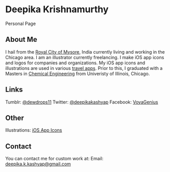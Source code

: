 # Deepika Krishnamurthy

Personal Page

## About Me

I hail from the [Royal City of Mysore](http://royalmaisur.com), India currently living and working in the Chicago area. I am an illustrator currently freelancing. I make iOS app icons and logos for companies and organizations. My iOS app icons and illustrations are used in various [travel apps](http://thevoyagenius.com). Prior to this, I graduated with a Masters in [Chemical Engineering](http://www.che.uic.edu/CHE/WebHome) from Univeristy of Illinois, Chicago. 

## Links

Tumblr: [@dewdrops11](http://dewdrops11.tumblr.com)
Twitter: [@deepikakashyap](http://twitter.com/deepikakashyap)
Facebook: [VoyaGenius](https://www.facebook.com/pages/VoyaGenius/251589061563968?ref=hl)

## Other

Illustrations: [iOS App Icons](http://www.thevoyagenius.com)

## Contact

You can contact me for custom work at:
Email: deepika.k.kashyap@gmail.com
